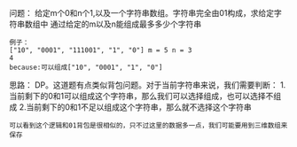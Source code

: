 问题：
    给定m个0和n个1,以及一个字符串数组。字符串完全由01构成，求给定字符串数组中
        通过给定的m以及n能组成最多多少个字符串

    例子：
    ["10", "0001", "111001", "1", "0"] m = 5 n = 3
    4
    because:可以组成["10", "0001", "1", "0"]

思路：
    DP。这道题有点类似背包问题。对于当前字符串来说，我们需要判断：
    1.当前剩下的0和1可以组成这个字符串，那么我们可以选择组成，也可以选择不组成
    2.当前剩下的0和1不足以组成这个字符串，那么就不选择这个字符串

    可以看到这个逻辑和01背包是很相似的，只不过这里的数据多一点，我们可能要用到三维数组来保存
